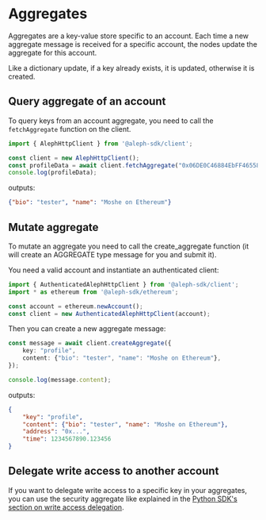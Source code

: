 # Aggregates

Aggregates are a key-value store specific to an account.
Each time a new aggregate message is received for a specific account, the
nodes update the aggregate for this account.

Like a dictionary update, if a key already exists, it is updated,
otherwise it is created.

## Query aggregate of an account

To query keys from an account aggregate, you need to call the
`fetchAggregate` function on the client.

```typescript
import { AlephHttpClient } from '@aleph-sdk/client';

const client = new AlephHttpClient();
const profileData = await client.fetchAggregate("0x06DE0C46884EbFF46558Cd1a9e7DA6B1c3E9D0a8", "profile");
console.log(profileData);
```
outputs:
```json
{"bio": "tester", "name": "Moshe on Ethereum"}
```

## Mutate aggregate
To mutate an aggregate you need to call the create_aggregate function (it will
create an AGGREGATE type message for you and submit it).

You need a valid account and instantiate an authenticated client:

```typescript
import { AuthenticatedAlephHttpClient } from '@aleph-sdk/client';
import * as ethereum from '@aleph-sdk/ethereum';

const account = ethereum.newAccount();
const client = new AuthenticatedAlephHttpClient(account);
```

Then you can create a new aggregate message:

```typescript
const message = await client.createAggregate({
    key: "profile",
    content: {"bio": "tester", "name": "Moshe on Ethereum"},
});

console.log(message.content);
```
outputs:
```json
{
    "key": "profile",
    "content": {"bio": "tester", "name": "Moshe on Ethereum"},
    "address": "0x...",
    "time": 1234567890.123456
}
```

## Delegate write access to another account

If you want to delegate write access to a specific key in your aggregates, you can
use the security aggregate like explained in the [Python SDK's section on write access delegation](../python-sdk/aggregates/delegate.md#delegate-write-access-to-an-aggregate-key).